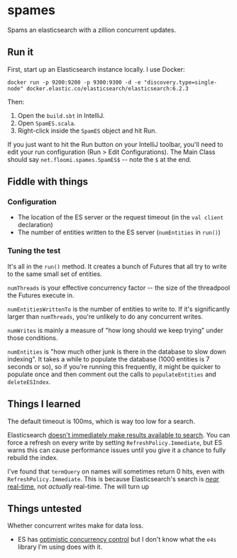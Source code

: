 # spames
Spams an elasticsearch with a zillion concurrent updates.

## Run it

First, start up an Elasticsearch instance locally. I use Docker:

```
docker run -p 9200:9200 -p 9300:9300 -d -e "discovery.type=single-node" docker.elastic.co/elasticsearch/elasticsearch:6.2.3
```

Then:

1. Open the `build.sbt` in IntelliJ.
2. Open `SpamES.scala`.
3. Right-click inside the `SpamES` object and hit Run.

If you just want to hit the Run button on your IntelliJ toolbar, you'll need to edit your run configuration (Run > Edit Configurations). The Main Class should say `net.floomi.spames.SpamES$` -- note the `$` at the end.

## Fiddle with things

### Configuration

* The location of the ES server or the request timeout (in the `val client` declaration)
* The number of entities written to the ES server (`numEntities` in `run()`)

### Tuning the test

It's all in the `run()` method. It creates a bunch of Futures that all try to write to the same small set of entities.

`numThreads` is your effective concurrency factor -- the size of the threadpool the Futures execute in.

`numEntitiesWrittenTo` is the number of entities to write to. If it's significantly larger than `numThreads`, you're unlikely to do any concurrent writes.

`numWrites` is mainly a measure of "how long should we keep trying" under those conditions.

`numEntities` is "how much other junk is there in the database to slow down indexing". It takes a while to populate the database (1000 entities is 7 seconds or so), so if you're running this frequently, it might be quicker to populate once and then comment out the calls to `populateEntities` and `deleteESIndex`. 

## Things I learned

The default timeout is 100ms, which is way too low for a search.

Elasticsearch [doesn't immediately make results available to search](https://www.elastic.co/guide/en/elasticsearch/reference/current/docs-refresh.html). You can force a refresh on every write by setting `RefreshPolicy.Immediate`, but ES warns this can cause performance issues until you give it a chance to fully rebuild the index.

I've found that `termQuery` on names will sometimes return 0 hits, even with `RefreshPolicy.Immediate`. This is because Elasticsearch's search is [_near_ real-time](https://www.elastic.co/guide/en/elasticsearch/guide/current/near-real-time.html), not _actually_ real-time. The will turn up

## Things untested

Whether concurrent writes make for data loss.
* ES has [optimistic concurrency control](https://www.elastic.co/guide/en/elasticsearch/guide/current/optimistic-concurrency-control.html) but I don't know what the `e4s` library I'm using does with it.
